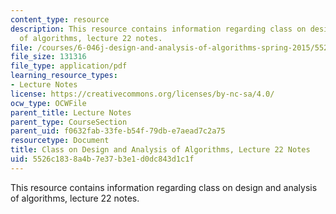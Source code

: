 ```yaml
---
content_type: resource
description: This resource contains information regarding class on design and analysis
  of algorithms, lecture 22 notes.
file: /courses/6-046j-design-and-analysis-of-algorithms-spring-2015/5526c1838a4b7e37b3e1d0dc843d1c1f_MIT6_046JS15_lec22.pdf
file_size: 131316
file_type: application/pdf
learning_resource_types:
- Lecture Notes
license: https://creativecommons.org/licenses/by-nc-sa/4.0/
ocw_type: OCWFile
parent_title: Lecture Notes
parent_type: CourseSection
parent_uid: f0632fab-33fe-b54f-79db-e7aead7c2a75
resourcetype: Document
title: Class on Design and Analysis of Algorithms, Lecture 22 Notes
uid: 5526c183-8a4b-7e37-b3e1-d0dc843d1c1f
---
```

This resource contains information regarding class on design and analysis of algorithms, lecture 22 notes.